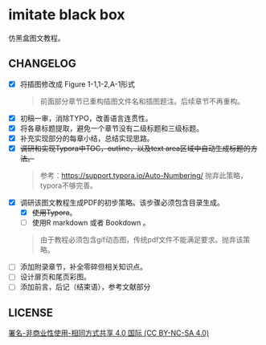 # imitate black box

仿黑盒图文教程。

## CHANGELOG

- [x] 将插图修改成 Figure 1-1,1-2,A-1形式
  > 前面部分章节已重构插图文件名和插图题注。后续章节不再重构。
- [x] 初稿一审，消除TYPO，改善语言连贯性。
- [x] 将各章标题提取，避免一个章节没有二级标题和三级标题。
- [x] 补充实现部分的每章小结，总结实现思路。
- [x] ~~调研和实现Typora中TOC，outline，以及text area区域中自动生成标题的方法。~~
  > 参考：https://support.typora.io/Auto-Numbering/ 抛弃此策略，typora不够完善。
- [x] 调研该图文教程生成PDF的初步策略。该步骤必须包含目录生成。
    - [x] ~~使用Typora~~。
    - [ ] 使用R markdown 或者 Bookdown 。
    > 由于教程必须包含gif动态图，传统pdf文件不能满足要求。抛弃该策略。
- [ ] 添加附录章节，补全零碎但相关知识点。
- [ ] 设计扉页和尾页彩图。
- [ ] 添加前言，后记（结束语），参考文献部分

## LICENSE

[署名-非商业性使用-相同方式共享 4.0 国际 (CC BY-NC-SA 4.0)](https://creativecommons.org/licenses/by-nc-sa/4.0/deed.zh)
